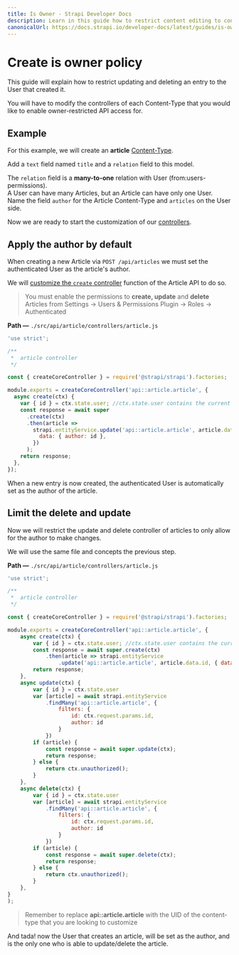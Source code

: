 ```yaml
---
title: Is Owner - Strapi Developer Docs
description: Learn in this guide how to restrict content editing to content authors only.
canonicalUrl: https://docs.strapi.io/developer-docs/latest/guides/is-owner.html
---
```


# Create is owner policy

This guide will explain how to restrict updating and deleting an entry to the User that created it.

You will have to modify the controllers of each Content-Type that you would like to enable owner-restricted API access for.

## Example

For this example, we will create an **article** [Content-Type](https://docs.strapi.io/developer-docs/latest/development/backend-customization/models.html).

Add a `text` field named `title` and a `relation` field to this model.

The `relation` field is a **many-to-one** relation with User (from:users-permissions).<br>
A User can have many Articles, but an Article can have only one User.<br>
Name the field `author` for the Article Content-Type and `articles` on the User side.

Now we are ready to start the customization of our [controllers](https://docs.strapi.io/developer-docs/latest/development/backend-customization/controllers.html).

## Apply the author by default

When creating a new Article via `POST /api/articles` we must set the authenticated User as the article's author.

We will [customize the `create` controller](https://docs.strapi.io/developer-docs/latest/development/backend-customization/controllers.html#extending-core-controllers) function of the Article API to do so.

> You must enable the permissions to **create, update** and **delete** Articles from Settings -> Users & Permissions Plugin -> Roles -> Authenticated

**Path —** `./src/api/article/controllers/article.js`

```js
'use strict';

/**
 *  article controller
 */

const { createCoreController } = require('@strapi/strapi').factories;

module.exports = createCoreController('api::article.article', {
  async create(ctx) {
    var { id } = ctx.state.user; //ctx.state.user contains the current authenticated user
    const response = await super
      .create(ctx)
      .then(article =>
        strapi.entityService.update('api::article.article', article.data.id, {
          data: { author: id },
        })
      );
    return response;
  },
});
```

When a new entry is now created, the authenticated User is automatically set as the author of the article.

## Limit the delete and update

Now we will restrict the update and delete controller of articles to only allow for the author to make changes.

We will use the same file and concepts the previous step.

**Path —** `./src/api/article/controllers/article.js`

```js
'use strict';

/**
 *  article controller
 */

const { createCoreController } = require('@strapi/strapi').factories;

module.exports = createCoreController('api::article.article', {
    async create(ctx) {
        var { id } = ctx.state.user; //ctx.state.user contains the current authenticated user 
        const response = await super.create(ctx)
            .then(article => strapi.entityService
                .update('api::article.article', article.data.id, { data: { author: id } }))
        return response;
    },
    async update(ctx) {
        var { id } = ctx.state.user
        var [article] = await strapi.entityService
            .findMany('api::article.article', {
                filters: {
                    id: ctx.request.params.id,
                    author: id
                }
            })
        if (article) {
            const response = await super.update(ctx);
            return response;
        } else {
            return ctx.unauthorized();
        }
    },
    async delete(ctx) {
        var { id } = ctx.state.user
        var [article] = await strapi.entityService
            .findMany('api::article.article', {
                filters: {
                    id: ctx.request.params.id,
                    author: id
                }
            })
        if (article) {
            const response = await super.delete(ctx);
            return response;
        } else {
            return ctx.unauthorized();
        }
    },
}
);
```

> Remember to replace **api::article.article** with the UID of the content-type that you are looking to customize

And tada! now the User that creates an article, will be set as the author, and is the only one who is able to update/delete the article.
